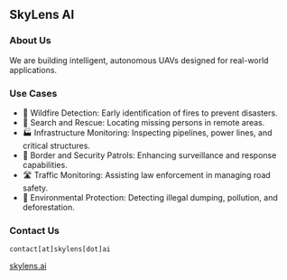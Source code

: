 ## SkyLens AI
### About Us
We are building intelligent, autonomous UAVs designed for real-world applications.

### Use Cases
- 🚒 Wildfire Detection: Early identification of fires to prevent disasters.
- 🛟 Search and Rescue: Locating missing persons in remote areas.
- 🏭 Infrastructure Monitoring: Inspecting pipelines, power lines, and critical structures.
- 🛂 Border and Security Patrols: Enhancing surveillance and response capabilities.
- 🛣️ Traffic Monitoring: Assisting law enforcement in managing road safety.
- 🌳 Environmental Protection: Detecting illegal dumping, pollution, and deforestation.

### Contact Us
`contact[at]skylens[dot]ai`

[skylens.ai](https://skylens.ai/)
